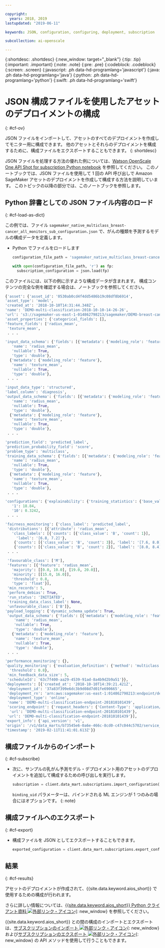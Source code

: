 ```yaml
---

copyright:
  years: 2018, 2019
lastupdated: "2019-06-11"

keywords: JSON, configuration, configuring, deployment, subscription

subcollection: ai-openscale

---
```


{:shortdesc: .shortdesc}
{:new_window: target="_blank"}
{:tip: .tip}
{:important: .important}
{:note: .note}
{:pre: .pre}
{:codeblock: .codeblock}
{:screen: .screen}
{:javascript: .ph data-hd-programlang='javascript'}
{:java: .ph data-hd-programlang='java'}
{:python: .ph data-hd-programlang='python'}
{:swift: .ph data-hd-programlang='swift'}

# JSON 構成ファイルを使用したアセットのデプロイメントの構成
{: #cf-ov}

JSON ファイルをインポートして、アセットのすべてのデプロイメントを作成してモニター用に構成できます。 他のアセットとそれらのデプロイメントを構成するために、構成ファイルをエクスポートすることもできます。
{: shortdesc}

JSON ファイルを処理する方法の優れた例については、[Watson OpenScale One API Shot for subscription Python notebook](https://github.com/pmservice/ai-openscale-tutorials/blob/master/notebooks/Watson%20OpenScale%20One%20API%20Shot%20for%20subscription.ipynb) を参照してください。 このノートブックでは、JSON ファイルを使用して 1 回の API 呼び出しで Amazon SageMaker アセットのデプロイメントを作成して構成する方法を説明しています。 このトピックの以降の部分では、このノートブックを参照します。

## Python 辞書としての JSON ファイル内容のロード
{: #cf-load-as-dict}

この例では、ファイル `sagemaker_native_multiclass_breast-cancer_all_monitors_sub_configuration.json` で、がんの種類を予測するモデルの構成データを定義します。

- Python でファイルをロードします

    ```python
    configuration_file_path = 'sagemaker_native_multiclass_breast-cancer_all_monitors_sub_configuration.json'

  with open(configuration_file_path, 'r') as fp:
      subscription_configuration = json.load(fp)
    ```

このファイルには、以下の例に示すような構成データが含まれます。 構成コンテンツの完全な例を確認する場合は、ノートブックを参照してください。

  ```python
  {'asset': {'asset_id': '0530ab0cd4f4dd5486b19c08df8b6914',
  'asset_type': 'model',
  'created_at': '2018-10-10T14:31:44.348Z',
  'name': 'DEMO-multi-classification-2018-10-10-14-26-26',
  'url': 's3://sagemaker-us-east-1-014862798213/sagemaker/DEMO-breast-cancer-prediction/DEMO-multi-classification-2018-10-10-14-26-26/output/model.tar.gz'},
 'asset_properties': {'categorical_fields': [],
  'feature_fields': ['radius_mean',
   'texture_mean',
   . . .

  'input_data_schema': {'fields': [{'metadata': {'modeling_role': 'feature'},
     'name': 'radius_mean',
     'nullable': True,
     'type': 'double'},
    {'metadata': {'modeling_role': 'feature'},
     'name': 'texture_mean',
     'nullable': True,
     'type': 'double'},
   . . .

  'input_data_type': 'structured',
  'label_column': 'diagnosis',
  'output_data_schema': {'fields': [{'metadata': {'modeling_role': 'feature'},
     'name': 'radius_mean',
     'nullable': True,
     'type': 'double'},
    {'metadata': {'modeling_role': 'feature'},
     'name': 'texture_mean',
     'nullable': True,
     'type': 'double'},
   . . .

  'prediction_field': 'predicted_label',
  'prediction_probability_field': 'score',
  'problem_type': 'multiclass',
  'training_data_schema': {'fields': [{'metadata': {'modeling_role': 'feature'},
     'name': 'radius_mean',
     'nullable': True,
     'type': 'double'},
    {'metadata': {'modeling_role': 'feature'},
     'name': 'texture_mean',
     'nullable': True,
     'type': 'double'},
   . . .

 'configurations': {'explainability': {'training_statistics': {'base_values': {'0': 13.37,
     '1': 18.84,
     '10': 0.3242,
   . . .

  'fairness_monitoring': {'class_label': 'predicted_label',
   'distributions': [{'attribute': 'radius_mean',
     'class_labels': [{'counts': [{'class_value': 'B', 'count': 1}],
       'label': '[6.8, 7.2]'},
      {'counts': [{'class_value': 'B', 'count': 3}], 'label': '[7.6, 8.0]'},
      {'counts': [{'class_value': 'B', 'count': 2}], 'label': '[8.0, 8.4]'},
   . . .

   'favourable_class': ['M'],
   'features': [{'feature': 'radius_mean',
     'majority': [[0.0, 10.0], [19.0, 20.0]],
     'minority': [[15.0, 16.0]],
     'threshold': 0.8,
     'type': 'float'}],
   'min_records': 5,
   'perform_debias': True,
   'run_status': 'INITIATED',
   'training_data_class_label': None,
   'unfavourable_class': ['B']},
  'payload_logging': {'dynamic_schema_update': True,
   'output_data_schema': {'fields': [{'metadata': {'modeling_role': 'feature'},
      'name': 'radius_mean',
      'nullable': True,
      'type': 'double'},
     {'metadata': {'modeling_role': 'feature'},
      'name': 'texture_mean',
      'nullable': True,
      'type': 'double'},
   . . .

  'performance_monitoring': {},
  'quality_monitoring': {'evaluation_definition': {'method': 'multiclass',
    'threshold': 0.8},
   'min_feedback_data_size': 5,
   'scheduleId': '63c7f400-aa29-4539-91ad-8a4b9d2b9a51'}},
 'deployments': [{'created_at': '2018-10-10T14:39:21.421Z',
   'deployment_id': '37a83f399e6dc3b9d08d7d01fe690665',
   'deployment_rn': 'arn:aws:sagemaker:us-east-1:014862798213:endpoint/demo-multi-classification-endpoint-201810101439',
   'deployment_type': 'online',
   'name': 'DEMO-multi-classification-endpoint-201810101439',
   'scoring_endpoint': {'request_headers': {'Content-Type': 'application/json'},
    'url': 'DEMO-multi-classification-endpoint-201810101439'},
   'url': 'DEMO-multi-classification-endpoint-201810101439'}],
 'export_info': {'api_version': 'v1',
  'origin': '/v1/data_marts/b73545e6-0a6e-466c-8cd0-c47c044c5702/service_bindings/bf44cc7f-990d-4942-bfc6-cbcf71a1b78c/subscriptions/0530ab0cd4f4dd5486b19c08df8b6914',
  'timestamp': '2019-02-11T11:41:01.613Z'}}
  ```

## 構成ファイルからのインポート
{: #cf-subscribe}

- 次に、サンプルの乳がん予測モデル・デプロイメント用のアセットのデプロイメントを追加して構成するための呼び出しを実行します。

    ```python
    subscription = client.data_mart.subscriptions.import_configuration(binding_uid=binding_uid, configuration_data=subscription_configuration)
    ```

  `binding_uid` パラメーターは、バインドされる ML エンジンが 1 つのみの場合にはオプションです。
  {: note}

## 構成ファイルへのエクスポート
{: #cf-export}

- 構成ファイルを JSON としてエクスポートすることもできます。

    ```python
    exported_configuration = client.data_mart.subscriptions.export_configuration(binding_uid=binding_uid, subscription_uid=subscription.uid)
    ```

## 結果
{: #cf-results}

アセットのデプロイメントが作成されて、{{site.data.keyword.aios_short}} で使用するための構成が行われます。

さらに詳しい情報については、[{{site.data.keyword.aios_short}} Python クライアント資料 ![外部リンク・アイコン](../../icons/launch-glyph.svg "外部リンク・アイコン")](http://ai-openscale-python-client-dev.mybluemix.net/#subscriptions){: new_window} を参照してください。

{{site.data.keyword.aios_short}} との間の構成のインポートとエクスポートは、[サブスクリプションのインポート ![外部リンク・アイコン](../../icons/launch-glyph.svg "外部リンク・アイコン")](https://{DomainName}/apidocs/ai-openscale#import-subscription){: new_window} および[サブスクリプションのエクスポート ![外部リンク・アイコン](../../icons/launch-glyph.svg "外部リンク・アイコン")](https://{DomainName}/apidocs/ai-openscale#export-subscription){: new_window} の API メソッドを使用して行うこともできます。
